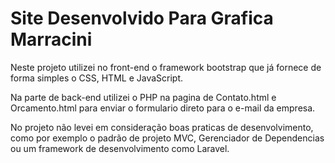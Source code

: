# Site Desenvolvido Para Grafica Marracini
Neste projeto utilizei no front-end o framework bootstrap que já fornece de forma simples o CSS, HTML e JavaScript.

Na parte de back-end utilizei o PHP na pagina de Contato.html e Orcamento.html para enviar o formulario direto para o e-mail da empresa.

No projeto não levei em consideração boas praticas de desenvolvimento, como por exemplo o padrão de projeto MVC, Gerenciador de Dependencias ou um framework de desenvolvimento como Laravel.
